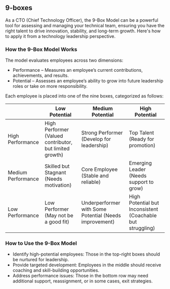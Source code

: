 #

## 9-boxes

As a CTO (Chief Technology Officer), the 9-Box Model can be a powerful tool for assessing and managing your technical team, ensuring you have the right talent to drive innovation, stability, and long-term growth. Here's how to apply it from a technology leadership perspective.

### How the 9-Box Model Works

The model evaluates employees across two dimensions:

- Performance – Measures an employee’s current contributions, achievements, and results.
- Potential – Assesses an employee’s ability to grow into future leadership roles or take on more responsibility.

Each employee is placed into one of the nine boxes, categorized as follows:

|                    | Low Potential                                           | Medium Potential                                       | High Potential                                             |
| ------------------ | ------------------------------------------------------- | ------------------------------------------------------ | ---------------------------------------------------------- |
| High Performance   | High Performer (Valued contributor, but limited growth) | Strong Performer (Develop for leadership)              | Top Talent (Ready for promotion)                           |
| Medium Performance | Skilled but Stagnant (Needs motivation)                 | Core Employee (Stable and reliable)                    | Emerging Leader (Needs support to grow)                    |
| Low Performance    | Low Performer (May not be a good fit)                   | Underperformer with Some Potential (Needs improvement) | High Potential but Inconsistent (Coachable but struggling) |

### How to Use the 9-Box Model

- Identify high-potential employees: Those in the top-right boxes should be nurtured for leadership.
- Provide targeted development: Employees in the middle should receive coaching and skill-building opportunities.
- Address performance issues: Those in the bottom row may need additional support, reassignment, or in some cases, exit strategies.
